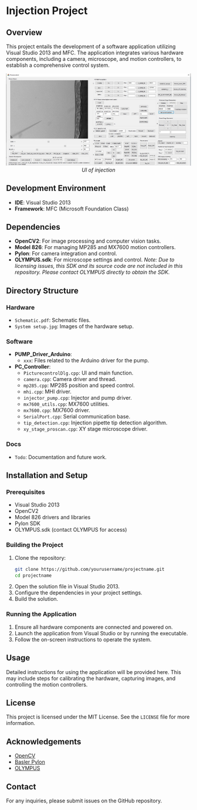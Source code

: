 # Injection Project

## Overview
This project entails the development of a software application utilizing Visual Studio 2013 and MFC. The application integrates various hardware components, including a camera, microscope, and motion controllers, to establish a comprehensive control system.

<p align="center">
  <img src="Docs/images/Worm injection_GUI.jpg" alt="UI">
  <br>
  <em>UI of injection</em>
</p>

## Development Environment
- **IDE**: Visual Studio 2013
- **Framework**: MFC (Microsoft Foundation Class)

## Dependencies
- **OpenCV2**: For image processing and computer vision tasks.
- **Model 826**: For managing MP285 and MX7600 motion controllers.
- **Pylon**: For camera integration and control.
- **OLYMPUS.sdk**: For microscope settings and control. *Note: Due to licensing issues, this SDK and its source code are not included in this repository. Please contact OLYMPUS directly to obtain the SDK.*

## Directory Structure

### Hardware
- `Schematic.pdf`: Schematic files.
- `System setup.jpg`: Images of the hardware setup.

### Software
- **PUMP_Driver_Arduino**:
  - `xxx`: Files related to the Arduino driver for the pump.
- **PC_Controller**:
  - `PicturecontrolDlg.cpp`: UI and main function.
  - `camera.cpp`: Camera driver and thread.
  - `mp285.cpp`: MP285 position and speed control.
  - `mhi.cpp`: MHI driver.
  - `injector_pump.cpp`: Injector and pump driver.
  - `mx7600_utils.cpp`: MX7600 utilities.
  - `mx7600.cpp`: MX7600 driver.
  - `SerialPort.cpp`: Serial communication base.
  - `tip_detection.cpp`: Injection pipette tip detection algorithm.
  - `xy_stage_proscan.cpp`: XY stage microscope driver.

### Docs
- `Todo`: Documentation and future work.

## Installation and Setup

### Prerequisites
- Visual Studio 2013
- OpenCV2
- Model 826 drivers and libraries
- Pylon SDK
- OLYMPUS.sdk (contact OLYMPUS for access)

### Building the Project
1. Clone the repository:
    ```sh
    git clone https://github.com/yourusername/projectname.git
    cd projectname
    ```
2. Open the solution file in Visual Studio 2013.
3. Configure the dependencies in your project settings.
4. Build the solution.

### Running the Application
1. Ensure all hardware components are connected and powered on.
2. Launch the application from Visual Studio or by running the executable.
3. Follow the on-screen instructions to operate the system.

## Usage
Detailed instructions for using the application will be provided here. This may include steps for calibrating the hardware, capturing images, and controlling the motion controllers.

## License
This project is licensed under the MIT License. See the `LICENSE` file for more information.

## Acknowledgements
- [OpenCV](https://opencv.org/)
- [Basler Pylon](https://www.baslerweb.com/en/products/software/basler-pylon-camera-software-suite/)
- [OLYMPUS](https://www.olympus-lifescience.com/en/)

## Contact
For any inquiries, please submit issues on the GitHub repository.